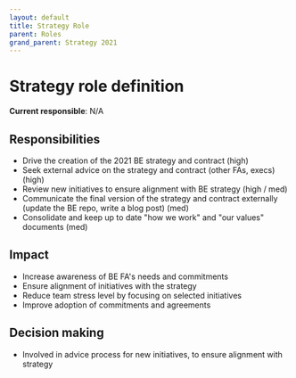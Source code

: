 ```yaml
---
layout: default
title: Strategy Role
parent: Roles
grand_parent: Strategy 2021
---
```


# Strategy role definition

**Current responsible**: N/A

## Responsibilities

-  Drive the creation of the 2021 BE strategy and contract (high)
-  Seek external advice on the strategy and contract (other FAs, execs) (high)
-  Review new initiatives to ensure alignment with BE strategy (high / med)
-  Communicate the final version of the strategy and contract externally (update the BE repo, write a blog post) (med)
-  Consolidate and keep up to date "how we work" and "our values" documents (med)

## Impact

-  Increase awareness of BE FA's needs and commitments
-  Ensure alignment of initiatives with the strategy
-  Reduce team stress level by focusing on selected initiatives
-  Improve adoption of commitments and agreements

## Decision making
-  Involved in advice process for new initiatives, to ensure alignment with strategy
